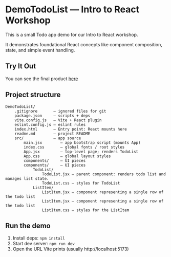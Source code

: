 # DemoTodoList — Intro to React Workshop

This is a small Todo app demo for our Intro to React workshop. 

It demonstrates foundational React concepts like component composition, state, and simple event handling.

## Try It Out

You can see the final product [here](https://shivaunbartoo.github.io/Intro-to-React-Demo-Todo-List/)

## Project structure

```
DemoTodoList/
    .gitignore       — ignored files for git
    package.json     — scripts + deps
    vite.config.js   — Vite + React plugin
    eslint.config.js — eslint rules
    index.html       — Entry point: React mounts here
    readme.md        — project README
    src/             — app source
        main.jsx        — app bootstrap script (mounts App)
        index.css       — global fonts / root styles
        App.jsx         — top-level page; renders TodoList
        App.css         — global layout styles
        components/     — UI pieces
        components/     — UI pieces
            TodoList/
                TodoList.jsx — parent component: renders todo list and manages list state.
                TodoList.css — styles for TodoList
            ListItem/
                ListItem.jsx — component representing a single row of the todo list
                ListItem.jsx — component representing a single row of the todo list
                ListItem.css — styles for the ListItem
```

## Run the demo
1. Install deps:
   `npm install`
2. Start dev server:
   `npm run dev`
3. Open the URL Vite prints (usually http://localhost:5173)

